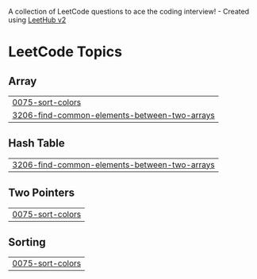 A collection of LeetCode questions to ace the coding interview! - Created using [LeetHub v2](https://github.com/arunbhardwaj/LeetHub-2.0)
<!---LeetCode Topics Start-->
# LeetCode Topics
## Array
|  |
| ------- |
| [0075-sort-colors](https://github.com/Rahil1760/Leetcode-1431/tree/master/0075-sort-colors) |
| [3206-find-common-elements-between-two-arrays](https://github.com/Rahil1760/Leetcode-1431/tree/master/3206-find-common-elements-between-two-arrays) |
## Hash Table
|  |
| ------- |
| [3206-find-common-elements-between-two-arrays](https://github.com/Rahil1760/Leetcode-1431/tree/master/3206-find-common-elements-between-two-arrays) |
## Two Pointers
|  |
| ------- |
| [0075-sort-colors](https://github.com/Rahil1760/Leetcode-1431/tree/master/0075-sort-colors) |
## Sorting
|  |
| ------- |
| [0075-sort-colors](https://github.com/Rahil1760/Leetcode-1431/tree/master/0075-sort-colors) |
<!---LeetCode Topics End-->